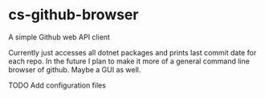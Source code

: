 # cs-github-browser
A simple Github web API client

Currently just accesses all dotnet packages and prints last commit date for each repo. 
In the future I plan to make it more of a general command line browser of github.
Maybe a GUI as well.

TODO Add configuration files
